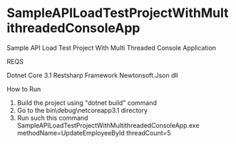 # SampleAPILoadTestProjectWithMultithreadedConsoleApp
Sample API Load Test Project With Multi Threaded Console Application

REQS

Dotnet Core 3.1
Restsharp Framework
Newtonsoft.Json dll

How to Run 
1) Build the project using  "dotnet build" command
2) Go to the bin\debug\netcoreapp3.1 directory
3) Run such this command SampleAPILoadTestProjectWithMultithreadedConsoleApp.exe methodName=UpdateEmployeeById threadCount=5
